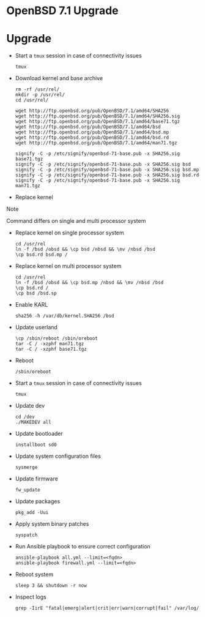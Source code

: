 # OpenBSD 7.1 Upgrade

# Upgrade

- Start a `tmux` session in case of connectivity issues

  ```
  tmux
  ```

- Download kernel and base archive

  ```
  rm -rf /usr/rel/
  mkdir -p /usr/rel/
  cd /usr/rel/

  wget http://ftp.openbsd.org/pub/OpenBSD/7.1/amd64/SHA256
  wget http://ftp.openbsd.org/pub/OpenBSD/7.1/amd64/SHA256.sig
  wget http://ftp.openbsd.org/pub/OpenBSD/7.1/amd64/base71.tgz
  wget http://ftp.openbsd.org/pub/OpenBSD/7.1/amd64/bsd
  wget http://ftp.openbsd.org/pub/OpenBSD/7.1/amd64/bsd.mp
  wget http://ftp.openbsd.org/pub/OpenBSD/7.1/amd64/bsd.rd
  wget http://ftp.openbsd.org/pub/OpenBSD/7.1/amd64/man71.tgz

  signify -C -p /etc/signify/openbsd-71-base.pub -x SHA256.sig base71.tgz
  signify -C -p /etc/signify/openbsd-71-base.pub -x SHA256.sig bsd
  signify -C -p /etc/signify/openbsd-71-base.pub -x SHA256.sig bsd.mp
  signify -C -p /etc/signify/openbsd-71-base.pub -x SHA256.sig bsd.rd
  signify -C -p /etc/signify/openbsd-71-base.pub -x SHA256.sig man71.tgz
  ```

- Replace kernel

> [!NOTE]
> Command differs on single and multi processor system

- Replace kernel on single processor system

  ```
  cd /usr/rel
  ln -f /bsd /obsd && \cp bsd /nbsd && \mv /nbsd /bsd
  \cp bsd.rd bsd.mp /
  ```

- Replace kernel on multi processor system

  ```
  cd /usr/rel
  ln -f /bsd /obsd && \cp bsd.mp /nbsd && \mv /nbsd /bsd
  \cp bsd.rd /
  \cp bsd /bsd.sp
  ```

- Enable KARL

  ```
  sha256 -h /var/db/kernel.SHA256 /bsd
  ```

- Update userland

  ```
  \cp /sbin/reboot /sbin/oreboot
  tar -C / -xzphf man71.tgz
  tar -C / -xzphf base71.tgz
  ```

- Reboot

  ```
  /sbin/oreboot
  ```

- Start a `tmux` session in case of connectivity issues

  ```
  tmux
  ```

- Update dev

  ```
  cd /dev
  ./MAKEDEV all
  ```

- Update bootloader

  ```
  installboot sd0
  ```

- Update system configuration files

  ```
  sysmerge
  ```

- Update firmware

  ```
  fw_update
  ```

- Update packages

  ```
  pkg_add -Uui
  ```

- Apply system binary patches

  ```
  syspatch
  ```

- Run Ansible playbook to ensure correct configuration

  ```
  ansible-playbook all.yml --limit=<fqdn>
  ansible-playbook firewall.yml --limit=<fqdn>
  ```

- Reboot system

  ```
  sleep 3 && shutdown -r now
  ```

- Inspect logs

  ```
  grep -IirE "fatal|emerg|alert|crit|err|warn|corrupt|fail" /var/log/
  ```
